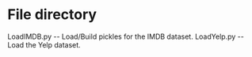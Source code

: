 # File directory
LoadIMDB.py -- Load/Build pickles for the IMDB dataset.
LoadYelp.py -- Load the Yelp dataset.
